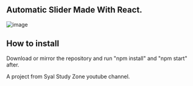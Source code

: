 ## Automatic Slider Made With React.
![image](https://github.com/Ericmohn/SinglePageTabs/assets/68788167/ce4a609f-075e-407e-a6cb-31f63c7cc584)

## How to install
Download or mirror the repository and run "npm install" and "npm start" after.

A project from Syal Study Zone youtube channel.
